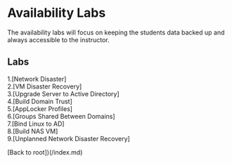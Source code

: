 <h1>Availability Labs</h1>
The availability labs will focus on keeping the students data backed up and always accessible to the instructor.

<h2>Labs</h2>
1.[Network Disaster]<br>
2.[VM Disaster Recovery]<br>
3.[Upgrade Server to Active Directory]<br>
4.[Build Domain Trust]<br>
5.[AppLocker Profiles]<br>
6.[Groups Shared Between Domains]<br>
7.[Bind Linux to AD]<br>
8.[Build NAS VM]<br>
9.[Unplanned Network Disaster Recovery]<br>




[Back to root])(/index.md)
